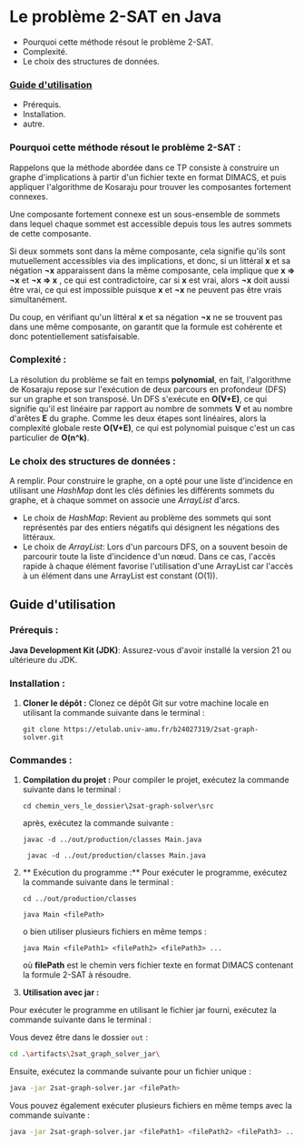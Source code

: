 # Le problème 2-SAT en Java


- Pourquoi cette méthode résout le problème 2-SAT.
- Complexité.
- Le choix des structures de données.

### [Guide d'utilisation](#guide-dutilisation-1)
- Prérequis.
- Installation.
- autre.


### Pourquoi cette méthode résout le problème 2-SAT :
Rappelons que la méthode abordée dans ce TP consiste à construire un graphe d'implications à partir d'un fichier texte en format DIMACS, et puis appliquer l'algorithme de Kosaraju pour trouver les composantes fortement connexes.

Une composante fortement connexe est un sous-ensemble de sommets dans lequel chaque sommet est accessible depuis tous les autres sommets de cette composante.

Si deux sommets sont dans la même composante, cela signifie qu'ils sont mutuellement accessibles via des implications, et donc, si un littéral **x** et sa négation **¬x** apparaissent dans la même composante, cela implique que **x => ¬x** et **¬x => x** , ce qui est contradictoire, car si **x** est vrai, alors **¬x** doit aussi être vrai, ce qui est impossible puisque **x** et **¬x** ne peuvent pas être vrais simultanément.

Du coup, en vérifiant qu'un littéral **x** et sa négation **¬x** ne se trouvent pas dans une même composante, on garantit que la formule est cohérente et donc potentiellement satisfaisable.

### Complexité :
La résolution du problème se fait en temps **polynomial**, en fait, l'algorithme de Kosaraju repose sur l'exécution de deux parcours en profondeur (DFS) sur un graphe et son transposé. Un DFS s'exécute en **O(V+E)**, ce qui signifie qu'il est linéaire par rapport au nombre de sommets **V** et au nombre d'arêtes **E** du graphe. Comme les deux étapes sont linéaires, alors la complexité globale reste **O(V+E)**, ce qui est polynomial puisque c'est un cas particulier de **O(n^k)**.

### Le choix des structures de données :
A remplir.
Pour construire le graphe, on a opté pour une liste d'incidence en utilisant une *HashMap* dont les clés définies les différents sommets du graphe, et à chaque sommet on associe une *ArrayList* d'arcs.

- Le choix de *HashMap*: Revient au problème des sommets qui sont représentés par des entiers négatifs qui désignent les négations des littéraux.
- Le choix de *ArrayList*: Lors d'un parcours DFS, on a souvent besoin de parcourir toute la liste d'incidence d'un nœud. Dans ce cas, l'accès rapide à chaque élément favorise l'utilisation d'une ArrayList car l'accès à un élément dans une ArrayList est constant (O(1)).

## Guide d'utilisation
### Prérequis :
**Java Development Kit (JDK)**: Assurez-vous d'avoir installé la version 21 ou ultérieure du JDK.
### Installation :
1. **Cloner le dépôt :**
Clonez ce dépôt Git sur votre machine locale en utilisant la commande suivante dans le terminal :
    ```
    git clone https://etulab.univ-amu.fr/b24027319/2sat-graph-solver.git
    ```


### Commandes :
1. **Compilation du projet :**
   Pour compiler le projet, exécutez la commande suivante dans le terminal :
    ```
    cd chemin_vers_le_dossier\2sat-graph-solver\src
   ```
   après, exécutez la commande suivante :
    ```
    javac -d ../out/production/classes Main.java
    ```
   ```
    javac -d ../out/production/classes Main.java
    ```
2. ** Exécution du programme :**
   Pour exécuter le programme, exécutez la commande suivante dans le terminal :
    ```
    cd ../out/production/classes
    ```
    ```
    java Main <filePath> 
    ```
   o bien utiliser plusieurs fichiers en même temps :
    ```
    java Main <filePath1> <filePath2> <filePath3> ...
    ```
   où **filePath** est le chemin vers fichier texte en format DIMACS contenant la formule 2-SAT à résoudre.

3.  **Utilisation avec jar :**

Pour exécuter le programme en utilisant le fichier jar fourni, exécutez la commande suivante dans le terminal :

Vous devez être dans le dossier `out` :

```bash
cd .\artifacts\2sat_graph_solver_jar\
```

Ensuite, exécutez la commande suivante pour un fichier unique :

```bash
java -jar 2sat-graph-solver.jar <filePath>
```

Vous pouvez également exécuter plusieurs fichiers en même temps avec la commande suivante :

```bash
java -jar 2sat-graph-solver.jar <filePath1> <filePath2> <filePath3> ...
```

